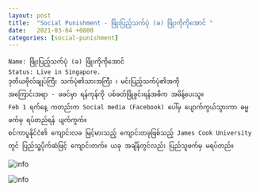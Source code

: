 ```yaml
---
layout: post
title:  "Social Punishment - ဖြိုးပြည့်သက်ပုံ (ခ) ဖြိုးကိုကိုအောင် "
date:   2021-03-04 +0800
categories: [social-punishment]
---
```

```
Name: ဖြိုးပြည့်သက်ပုံ (ခ) ဖြိုးကိုကိုအောင်
Status: Live in Singapore. 
ဒုတိယဗိုလ်ချုပ်ကြီး သက်ပုံ၏သားအကြီး ၊ မင်းပြည့်သက်ပုံ၏အကို
အကြောင်းအရာ - ဖခင်မှာ ရန်ကုန်ကို ပစ်ခတ်ဖြိုခွင်းရန်အဓိက အမိန့်ပေးသူ။ 
Feb 1 ရက်နေ့ ကတည်းက Social media (Facebook) ပေါ်မှ ပျောက်ကွယ်သွားကာ ဓမ္မဖက်မှ ရပ်တည်ရန် ပျက်ကွက်။ 
စင်ကာပူနိုင်ငံ၏ ကျောင်းလခ မြင့်မားသည့် ကျောင်းတခုဖြစ်သည့် James Cook University တွင် ပြည်သူ့ပိုက်ဆံဖြင့် ကျောင်းတက်။ ယခု အချိန်တွင်လည်း ပြည်သူဖက်မှ မရပ်တည်။ 

```
![info](https://drive.google.com/uc?export=view&id=1rG3VvvJzM0dz41YplBL5uDECGRJcdUcW)

![info](https://drive.google.com/uc?export=view&id=1jyyvVZm_36pRm77efwb4kDyHkM5oA-PC)

